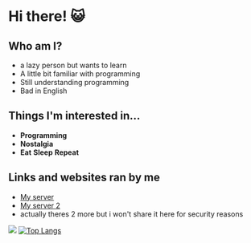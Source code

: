 # Hi there! 😺

## Who am I?
- a lazy person but wants to learn
- A little bit familiar with programming
- Still understanding programming
- Bad in English

## Things I'm interested in...
- **Programming**
- **Nostalgia**
- **Eat** **Sleep** **Repeat**

## Links and websites ran by me
- [My server](http://bossranv2.com)
- [My server 2](http://fantastikflix.com)
- actually theres 2 more but i won't share it here for security reasons

[![](https://github-readme-stats.vercel.app/api?username=janz420)](https://github.com/anuraghazra/github-readme-stats)
[![Top Langs](https://github-readme-stats.vercel.app/api/top-langs/?username=janz420&layout=compact)](https://github.com/anuraghazra/github-readme-stats)

<!--
**233213fedf/233213fedf** is a ✨ _special_ ✨ repository because its `README.md` (this file) appears on your GitHub profile.

Here are some ideas to get you started:

- 🔭 I’m currently working on ...
- 🌱 I’m currently learning ...
- 👯 I’m looking to collaborate on ...
- 🤔 I’m looking for help with ...
- 💬 Ask me about ...
- 📫 How to reach me: ...
- 😄 Pronouns: ...
- ⚡ Fun fact: ...
-->
